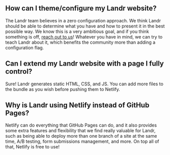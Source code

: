 How can I theme/configure my Landr website?
-------------------------------------------

The Landr team believes in a zero configuration approach. We think Landr should
be able to determine what you have and how to present it in the best possible
way. We know this is a very ambitious goal, and if you think something is off,
[reach out to us](https://github.com/balena-io/landr/issues/new)! Whatever you
have in mind, we can try to teach Landr about it, which benefits the community
more than adding a configuration flag.

Can I extend my Landr website with a page I fully control?
----------------------------------------------------------

Sure! Landr generates static HTML, CSS, and JS. You can add more files to the
bundle as you wish before pushing them to Netlify.

Why is Landr using Netlify instead of GitHub Pages?
---------------------------------------------------

Netlify can do everything that GitHub Pages can do, and it also provides some extra features and flexibility that we find really valuable for Landr, such as being able to deploy more than one branch of a site at the same time, A/B testing, form submissions management, and more. On top all of that, Netlify is free to use!
